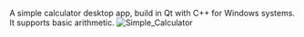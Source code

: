 A simple calculator desktop app, build in Qt with C++ for Windows systems. It supports basic arithmetic.
![Simple_Calculator](https://github.com/Urga7/SimpleCalculator/assets/125362405/0d2c37a9-d585-4354-a048-2ac854f3b100)
